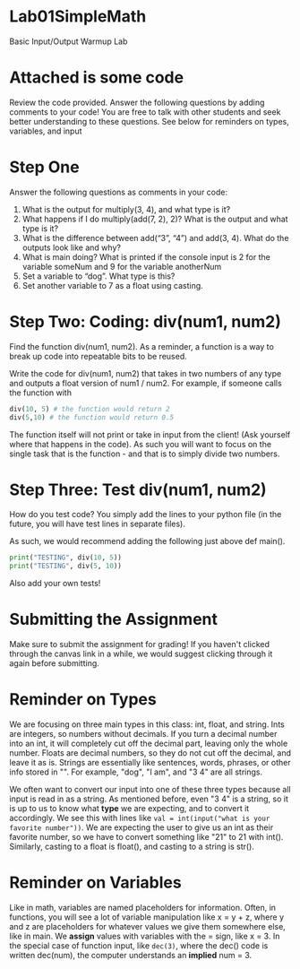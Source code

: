 # Lab01SimpleMath
Basic Input/Output Warmup Lab

# Attached is some code
Review the code provided. Answer the following questions by adding comments to your code! You are free to talk with other students and seek better understanding to these questions. See below for reminders on types, variables, and input

# Step One
Answer the following questions as comments in your code:
1. What is the output for multiply(3, 4), and what type is it?
2. What happens if I do multiply(add(7, 2), 2)? What is the output and what type is it?
3. What is the difference between add(“3”, “4”) and add(3, 4). What do the outputs look like and why?
4. What is main doing? What is printed if the console input is 
2 for the variable someNum and 
9 for the variable anotherNum
5. Set a variable to “dog”. What type is this?
6. Set another variable to 7 as a float using casting.

# Step Two: Coding: div(num1, num2)
Find the function div(num1, num2). As a reminder, a function is a way to break up code into repeatable bits to be reused.

Write the code for div(num1, num2) that takes in two numbers of any type and outputs a float version of num1 / num2.
For example, if someone calls the function with
```python
div(10, 5) # the function would return 2
div(5,10) # the function would return 0.5
```
The function itself will not print or take in input from the client! (Ask yourself where that happens in the code). As such you will want to focus on the single task that is the function - and that is to simply divide two numbers.

# Step Three: Test div(num1, num2)
How do you test code? You simply add the lines to your python file (in the future, you will have test lines in separate files).

As such, we would recommend adding the following just above def main().

```python
print("TESTING", div(10, 5))
print("TESTING", div(5, 10))
```
Also add your own tests!

# Submitting the Assignment
Make sure to submit the assignment for grading! If you haven't clicked through the canvas link in a while, we would suggest clicking through it again before submitting.

# Reminder on Types
We are focusing on three main types in this class: int, float, and string. Ints are integers, so numbers without decimals. If you turn a decimal number into an int, it will completely cut off the decimal part, leaving only the whole number. Floats are decimal numbers, so they do not cut off the decimal, and leave it as is. Strings are essentially like sentences, words, phrases, or other info stored in "". For example, "dog", "I am", and "3 4" are all strings. 

We often want to convert our input into one of these three types because all input is read in as a string. As mentioned before, even "3 4" is a string, so it is up to us to know what **type** we are expecting, and to convert it accordingly. We see this with lines like `val = int(input("what is your favorite number"))`. We are expecting the user to give us an int as their favorite number, so we have to convert something like "21" to 21 with int(). Similarly, casting to a float is float(), and casting to a string is str().

# Reminder on Variables
Like in math, variables are named placeholders for information. Often, in functions, you will see a lot of variable manipulation like x = y + z, where y and z are placeholders for whatever values we give them somewhere else, like in main. We **assign** values with variables with the = sign, like x = 3. In the special case of function input, like `dec(3)`, where the dec() code is written dec(num), the computer understands an **implied** num = 3.
